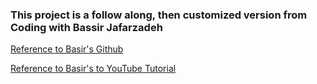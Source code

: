 ### This project is a follow along, then customized version from Coding with Bassir Jafarzadeh



[Reference to Basir's Github](https://github.com/basir/amazona)

[Reference to Basir's to YouTube Tutorial](https://www.youtube.com/watch?v=TRCDsB9i3bI&list=PLJRkDChH_7C2ZerDJnKswBrW8Hy-E710G&index=19&t=10646s&ab_channel=CodingwithBasir)



